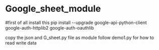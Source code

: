 # Google_sheet_module
#first of all install this
  pip install --upgrade google-api-python-client google-auth-httplib2 google-auth-oauthlib

copy the json and G_sheet.py file as module follow demo1.py for how to read write data
